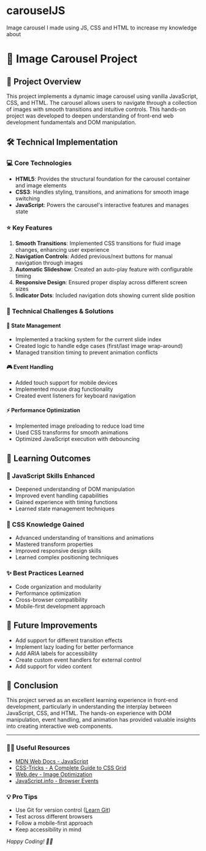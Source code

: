 # carouselJS
Image carousel I made using JS, CSS and HTML to increase my knowledge about

# 🎠 Image Carousel Project 

## 🎯 Project Overview
This project implements a dynamic image carousel using vanilla JavaScript, CSS, and HTML. The carousel allows users to navigate through a collection of images with smooth transitions and intuitive controls. This hands-on project was developed to deepen understanding of front-end web development fundamentals and DOM manipulation.

## 🛠️ Technical Implementation

### 💻 Core Technologies
- **HTML5**: Provides the structural foundation for the carousel container and image elements
- **CSS3**: Handles styling, transitions, and animations for smooth image switching
- **JavaScript**: Powers the carousel's interactive features and manages state

### ⭐ Key Features
1. **Smooth Transitions**: Implemented CSS transitions for fluid image changes, enhancing user experience
2. **Navigation Controls**: Added previous/next buttons for manual navigation through images
3. **Automatic Slideshow**: Created an auto-play feature with configurable timing
4. **Responsive Design**: Ensured proper display across different screen sizes
5. **Indicator Dots**: Included navigation dots showing current slide position

### 🔧 Technical Challenges & Solutions

#### 🔄 State Management
- Implemented a tracking system for the current slide index
- Created logic to handle edge cases (first/last image wrap-around)
- Managed transition timing to prevent animation conflicts

#### 🎮 Event Handling
- Added touch support for mobile devices
- Implemented mouse drag functionality
- Created event listeners for keyboard navigation

#### ⚡ Performance Optimization
- Implemented image preloading to reduce load time
- Used CSS transforms for smooth animations
- Optimized JavaScript execution with debouncing

## 🧠 Learning Outcomes

### 🌟 JavaScript Skills Enhanced
- Deepened understanding of DOM manipulation
- Improved event handling capabilities
- Gained experience with timing functions
- Learned state management techniques

### 🎨 CSS Knowledge Gained
- Advanced understanding of transitions and animations
- Mastered transform properties
- Improved responsive design skills
- Learned complex positioning techniques

### ✨ Best Practices Learned
- Code organization and modularity
- Performance optimization
- Cross-browser compatibility
- Mobile-first development approach

## 🚀 Future Improvements
- Add support for different transition effects
- Implement lazy loading for better performance
- Add ARIA labels for accessibility
- Create custom event handlers for external control
- Add support for video content

## 🎉 Conclusion
This project served as an excellent learning experience in front-end development, particularly in understanding the interplay between JavaScript, CSS, and HTML. The hands-on experience with DOM manipulation, event handling, and animation has provided valuable insights into creating interactive web components.

---

### ⛓️‍💥 Useful Resources
- [MDN Web Docs - JavaScript](https://developer.mozilla.org/en-US/docs/Web/JavaScript)
- [CSS-Tricks - A Complete Guide to CSS Grid](https://css-tricks.com/snippets/css/complete-guide-grid/)
- [Web.dev - Image Optimization](https://web.dev/fast/#optimize-your-images)
- [JavaScript.info - Browser Events](https://javascript.info/events)

### 💡 Pro Tips
- Use Git for version control ([Learn Git](https://git-scm.com/book/en/v2))
- Test across different browsers
- Follow a mobile-first approach
- Keep accessibility in mind

*Happy Coding! 🧑‍💻*
